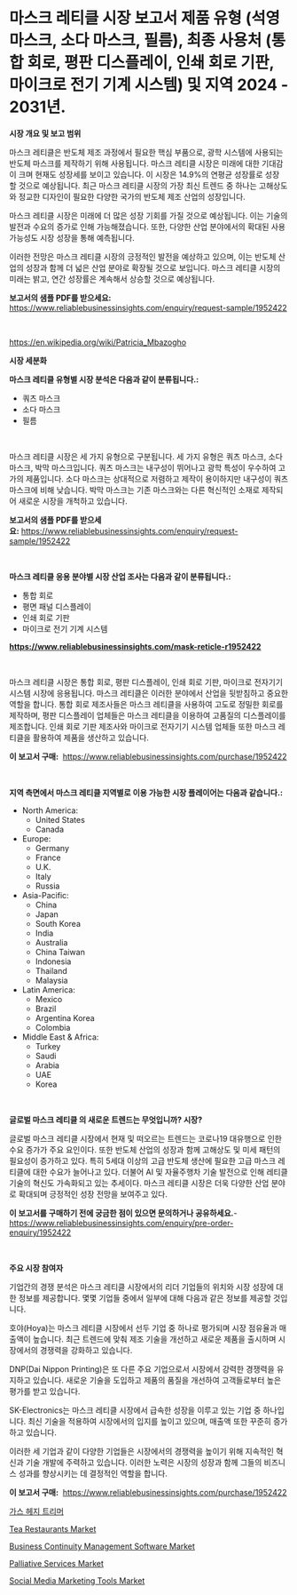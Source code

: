 <p><h1>마스크 레티클 시장 보고서 제품 유형 (석영 마스크, 소다 마스크, 필름), 최종 사용처 (통합 회로, 평판 디스플레이, 인쇄 회로 기판, 마이크로 전기 기계 시스템) 및 지역 2024 - 2031년.</h1></p><p><strong>시장 개요 및 보고 범위</strong></p>
<p><p>마스크 레티클은 반도체 제조 과정에서 필요한 핵심 부품으로, 광학 시스템에 사용되는 반도체 마스크를 제작하기 위해 사용됩니다. 마스크 레티클 시장은 미래에 대한 기대감이 크며 현재도 성장세를 보이고 있습니다. 이 시장은 14.9%의 연평균 성장률로 성장 할 것으로 예상됩니다. 최근 마스크 레티클 시장의 가장 최신 트렌드 중 하나는 고해상도와 정교한 디자인이 필요한 다양한 국가의 반도체 제조 산업의 성장입니다.</p><p>마스크 레티클 시장은 미래에 더 많은 성장 기회를 가질 것으로 예상됩니다. 이는 기술의 발전과 수요의 증가로 인해 가능해졌습니다. 또한, 다양한 산업 분야에서의 확대된 사용 가능성도 시장 성장을 통해 예측됩니다.</p><p>이러한 전망은 마스크 레티클 시장의 긍정적인 발전을 예상하고 있으며, 이는 반도체 산업의 성장과 함께 더 넓은 산업 분야로 확장될 것으로 보입니다. 마스크 레티클 시장의 미래는 밝고, 연간 성장률은 계속해서 상승할 것으로 예상됩니다.</p></p>
<p><strong>보고서의 샘플 PDF를 받으세요:</strong> <a href="https://www.reliablebusinessinsights.com/enquiry/request-sample/1952422">https://www.reliablebusinessinsights.com/enquiry/request-sample/1952422</a></p>
<p>&nbsp;</p>
<p><a href="https://en.wikipedia.org/wiki/Patricia_Mbazogho">https://en.wikipedia.org/wiki/Patricia_Mbazogho</a></p>
<p><strong>시장 세분화</strong></p>
<p><strong>마스크 레티클 유형별 시장 분석은 다음과 같이 분류됩니다.:</strong></p>
<p><ul><li>쿼츠 마스크</li><li>소다 마스크</li><li>필름</li></ul></p>
<p>&nbsp;</p>
<p><p>마스크 레티클 시장은 세 가지 유형으로 구분됩니다. 세 가지 유형은 쿼츠 마스크, 소다 마스크, 박막 마스크입니다. 쿼츠 마스크는 내구성이 뛰어나고 광학 특성이 우수하여 고가의 제품입니다. 소다 마스크는 상대적으로 저렴하고 제작이 용이하지만 내구성이 쿼츠 마스크에 비해 낮습니다. 박막 마스크는 기존 마스크와는 다른 혁신적인 소재로 제작되어 새로운 시장을 개척하고 있습니다.</p></p>
<p><strong>보고서의 샘플 PDF를 받으세요:</strong>&nbsp;<a href="https://www.reliablebusinessinsights.com/enquiry/request-sample/1952422">https://www.reliablebusinessinsights.com/enquiry/request-sample/1952422</a></p>
<p>&nbsp;</p>
<p><strong> 마스크 레티클 응용 분야별 시장 산업 조사는 다음과 같이 분류됩니다.:</strong></p>
<p><ul><li>통합 회로</li><li>평면 패널 디스플레이</li><li>인쇄 회로 기판</li><li>마이크로 전기 기계 시스템</li></ul></p>
<p><strong><a href="https://www.reliablebusinessinsights.com/mask-reticle-r1952422">https://www.reliablebusinessinsights.com/mask-reticle-r1952422</a></strong></p>
<p>&nbsp;</p>
<p><p>마스크 레티클 시장은 통합 회로, 평판 디스플레이, 인쇄 회로 기판, 마이크로 전자기기 시스템 시장에 응용됩니다. 마스크 레티클은 이러한 분야에서 산업을 뒷받침하고 중요한 역할을 합니다. 통합 회로 제조사들은 마스크 레티클을 사용하여 고도로 정밀한 회로를 제작하며, 평판 디스플레이 업체들은 마스크 레티클을 이용하여 고품질의 디스플레이를 제조합니다. 인쇄 회로 기판 제조사와 마이크로 전자기기 시스템 업체들 또한 마스크 레티클을 활용하여 제품을 생산하고 있습니다.</p></p>
<p><strong>이 보고서 구매:</strong>&nbsp; <a href="https://www.reliablebusinessinsights.com/purchase/1952422">https://www.reliablebusinessinsights.com/purchase/1952422</a></p>
<p>&nbsp;</p>
<p><strong>지역 측면에서 마스크 레티클 지역별로 이용 가능한 시장 플레이어는 다음과 같습니다.:</strong></p>
<p><ul>
    <li>
        North America:
        <ul>
            <li>United States</li>
            <li>Canada</li>
        </ul>
    </li>
    <li>
        Europe:
        <ul>
            <li>Germany</li>
            <li>France</li>
            <li>U.K.</li>
            <li>Italy</li>
            <li>Russia</li>
        </ul>
    </li>
    <li>
        Asia-Pacific:
        <ul>
            <li>China</li>
            <li>Japan</li>
            <li>South Korea</li>
            <li>India</li>
            <li>Australia</li>
            <li>China Taiwan</li>
            <li>Indonesia</li>
            <li>Thailand</li>
            <li>Malaysia</li>
        </ul>
    </li>
    <li>
        Latin America:
        <ul>
            <li>Mexico</li>
            <li>Brazil</li>
            <li>Argentina Korea</li>
            <li>Colombia</li>
        </ul>
    </li>
    <li>
        Middle East & Africa:
        <ul>
            <li>Turkey</li>
            <li>Saudi</li>
            <li>Arabia</li>
            <li>UAE</li>
            <li>Korea</li>
        </ul>
    </li>
    </ul></p>
<p>&nbsp;</p>
<p><strong>글로벌 마스크 레티클 의 새로운 트렌드는 무엇입니까? 시장?</strong></p>
<p><p>글로벌 마스크 레티클 시장에서 현재 및 떠오르는 트렌드는 코로나19 대유행으로 인한 수요 증가가 주요 요인이다. 또한 반도체 산업의 성장과 함께 고해상도 및 미세 패턴의 필요성이 증가하고 있다. 특히 5세대 이상의 고급 반도체 생산에 필요한 고급 마스크 레티클에 대한 수요가 늘어나고 있다. 더불어 AI 및 자율주행차 기술 발전으로 인해 레티클 기술의 혁신도 가속화되고 있는 추세이다. 마스크 레티클 시장은 더욱 다양한 산업 분야로 확대되며 긍정적인 성장 전망을 보여주고 있다.</p></p>
<p><strong>이 보고서를 구매하기 전에 궁금한 점이 있으면 문의하거나 공유하세요.</strong>- <a href="https://www.reliablebusinessinsights.com/enquiry/pre-order-enquiry/1952422">https://www.reliablebusinessinsights.com/enquiry/pre-order-enquiry/1952422</a></p>
<p>&nbsp;</p>
<p><strong>주요 시장 참여자</strong></p>
<p><p>기업간의 경쟁 분석은 마스크 레티클 시장에서의 리더 기업들의 위치와 시장 성장에 대한 정보를 제공합니다. 몇몇 기업들 중에서 일부에 대해 다음과 같은 정보를 제공할 것입니다.</p><p>호야(Hoya)는 마스크 레티클 시장에서 선두 기업 중 하나로 평가되며 시장 점유율과 매출액이 높습니다. 최근 트렌드에 맞춰 제조 기술을 개선하고 새로운 제품을 출시하며 시장에서의 경쟁력을 강화하고 있습니다.</p><p>DNP(Dai Nippon Printing)은 또 다른 주요 기업으로서 시장에서 강력한 경쟁력을 유지하고 있습니다. 새로운 기술을 도입하고 제품의 품질을 개선하여 고객들로부터 높은 평가를 받고 있습니다.</p><p>SK-Electronics는 마스크 레티클 시장에서 급속한 성장을 이루고 있는 기업 중 하나입니다. 최신 기술을 적용하여 시장에서의 입지를 높이고 있으며, 매출액 또한 꾸준히 증가하고 있습니다.</p><p>이러한 세 기업과 같이 다양한 기업들은 시장에서의 경쟁력을 높이기 위해 지속적인 혁신과 기술 개발에 주력하고 있습니다. 이러한 노력은 시장의 성장과 함께 그들의 비즈니스 성과를 향상시키는 데 결정적인 역할을 합니다.</p></p>
<p><strong>이 보고서 구매:</strong>&nbsp;&nbsp;<a href="https://www.reliablebusinessinsights.com/purchase/1952422">https://www.reliablebusinessinsights.com/purchase/1952422</a></p>
<p><p><a href="https://medium.com/@cierrahayes645/%EA%B0%80%EC%8A%A4-%ED%97%A4%EC%A7%80-%ED%8A%B8%EB%A6%AC%EB%A8%B8-%EC%8B%9C%EC%9E%A5-%EC%A0%90%EC%9C%A0%EC%9C%A8-%ED%81%AC%EA%B8%B0-%ED%8A%B8%EB%A0%8C%EB%93%9C-%EC%82%B0%EC%97%85-%EB%B6%84%EC%84%9D-%EB%B3%B4%EA%B3%A0%EC%84%9C-%EC%A0%81%EC%9A%A9-%EB%B6%84%EC%95%BC%EB%B3%84-%EA%B0%9C%EC%9D%B8-%EC%A7%80%EB%B0%A9%EC%9E%90%EC%B9%98%EB%8B%A8%EC%B2%B4-%EC%83%81%EC%97%85-%EC%9C%A0%ED%98%95%EB%B3%84-%EC%8A%A4%ED%83%A0%EB%93%9C%EC%96%BC%EB%A1%A0-%ED%97%A4%EC%A7%80-%ED%8A%B8%EB%A6%AC%EB%A8%B8-%ED%8A%B8%EB%9E%99%ED%84%B0-%EC%9E%A5%EC%B0%A9-%ED%97%A4%EC%A7%80-%ED%8A%B8%EB%A6%AC%EB%A8%B8-%EB%B0%8F-2b933a9889ea">가스 헤지 트리머</a></p><p><a href="https://github.com/gdfhhhj/Market-Research-Report-List-5/blob/main/tea-restaurants-market.md">Tea Restaurants Market</a></p><p><a href="https://issuu.com/reportprime-2/docs/business-continuity-management-software-market-siz">Business Continuity Management Software Market</a></p><p><a href="https://github.com/RichRobinson5/Market-Research-Report-List-6/blob/main/palliative-services-market.md">Palliative Services Market</a></p><p><a href="https://issuu.com/reportprime-2/docs/social-media-marketing-tools-market-size-2030.pptx">Social Media Marketing Tools Market</a></p></p>